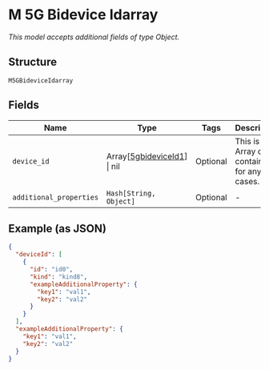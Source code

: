
# M 5G Bidevice Idarray

*This model accepts additional fields of type Object.*

## Structure

`M5GBideviceIdarray`

## Fields

| Name | Type | Tags | Description |
|  --- | --- | --- | --- |
| `device_id` | Array[[5gbideviceId1](../../doc/models/m-5g-bidevice-id-1.md)] \| nil | Optional | This is Array of a container for any-of cases. |
| `additional_properties` | `Hash[String, Object]` | Optional | - |

## Example (as JSON)

```json
{
  "deviceId": [
    {
      "id": "id0",
      "kind": "kind8",
      "exampleAdditionalProperty": {
        "key1": "val1",
        "key2": "val2"
      }
    }
  ],
  "exampleAdditionalProperty": {
    "key1": "val1",
    "key2": "val2"
  }
}
```


